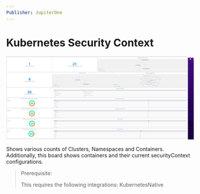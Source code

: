```yaml
---
Publisher: JupiterOne
---
```


# Kubernetes Security Context

![sample-screenshot](board.png)

Shows various counts of Clusters, Namespaces and Containers. Additionally, this board shows containers and their current securityContext configurations.

> Prerequisite:
>
> This requires the following integrations: KubernetesNative
